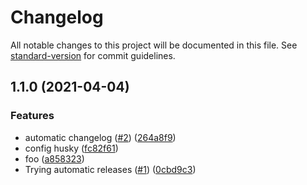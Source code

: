 # Changelog

All notable changes to this project will be documented in this file. See [standard-version](https://github.com/conventional-changelog/standard-version) for commit guidelines.

## 1.1.0 (2021-04-04)


### Features

* automatic changelog ([#2](https://github.com/seperez/automatic-release/issues/2)) ([264a8f9](https://github.com/seperez/automatic-release/commit/264a8f9a1308cfc1d8ba0855f934a0a9210e79a7))
* config husky ([fc82f61](https://github.com/seperez/automatic-release/commit/fc82f611258c28faf33e5614e13b240a9f08a141))
* foo ([a858323](https://github.com/seperez/automatic-release/commit/a858323f2cc6a4c6fef5d2bf942a8c816a622a0e))
* Trying automatic releases ([#1](https://github.com/seperez/automatic-release/issues/1)) ([0cbd9c3](https://github.com/seperez/automatic-release/commit/0cbd9c332962b9b4e9c9742b7702fa1abbeaf8e8))
